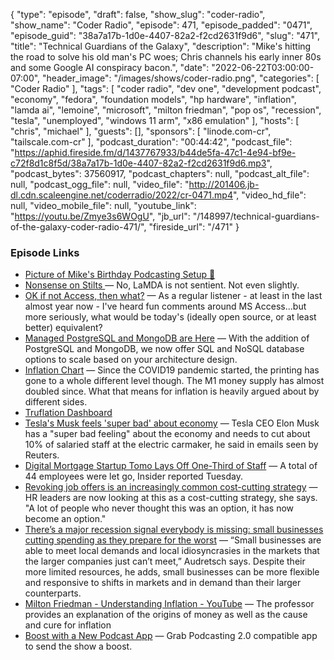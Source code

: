 {
  "type": "episode",
  "draft": false,
  "show_slug": "coder-radio",
  "show_name": "Coder Radio",
  "episode": 471,
  "episode_padded": "0471",
  "episode_guid": "38a7a17b-1d0e-4407-82a2-f2cd2631f9d6",
  "slug": "471",
  "title": "Technical Guardians of the Galaxy",
  "description": "Mike's hitting the road to solve his old man's PC woes; Chris channels his early inner 80s and some Google AI conspiracy bacon.",
  "date": "2022-06-22T03:00:00-07:00",
  "header_image": "/images/shows/coder-radio.png",
  "categories": [
    "Coder Radio"
  ],
  "tags": [
    "coder radio",
    "dev one",
    "development podcast",
    "economy",
    "fedora",
    "foundation models",
    "hp hardware",
    "inflation",
    "lamda ai",
    "lemoine",
    "microsoft",
    "milton friedman",
    "pop os",
    "recession",
    "tesla",
    "unemployed",
    "windows 11 arm",
    "x86 emulation"
  ],
  "hosts": [
    "chris",
    "michael"
  ],
  "guests": [],
  "sponsors": [
    "linode.com-cr",
    "tailscale.com-cr"
  ],
  "podcast_duration": "00:44:42",
  "podcast_file": "https://aphid.fireside.fm/d/1437767933/b44de5fa-47c1-4e94-bf9e-c72f8d1c8f5d/38a7a17b-1d0e-4407-82a2-f2cd2631f9d6.mp3",
  "podcast_bytes": 37560917,
  "podcast_chapters": null,
  "podcast_alt_file": null,
  "podcast_ogg_file": null,
  "video_file": "http://201406.jb-dl.cdn.scaleengine.net/coderradio/2022/cr-0471.mp4",
  "video_hd_file": null,
  "video_mobile_file": null,
  "youtube_link": "https://youtu.be/Zmye3s6WOgU",
  "jb_url": "/148997/technical-guardians-of-the-galaxy-coder-radio-471/",
  "fireside_url": "/471"
}


### Episode Links

  * [Picture of Mike's Birthday Podcasting Setup 🐧](https://twitter.com/dominucco/status/1536429634736246787 "Picture of Mike's Birthday Podcasting Setup 🐧")
  * [Nonsense on Stilts ](https://garymarcus.substack.com/p/nonsense-on-stilts?s=r "Nonsense on Stilts ") — No, LaMDA is not sentient. Not even slightly. 
  * [OK if not Access, then what?](https://paste.docs.lol/reader/GranitizesWhoresons "OK if not Access, then what?") — As a regular listener - at least in the last almost year now - I've heard fun comments around MS Access...but more seriously, what would be today's (ideally open source, or at least better) equivalent? 
  * [Managed PostgreSQL and MongoDB are Here](https://www.linode.com/blog/databases/mongodb-postgresql-linode-managed-databases/ "Managed PostgreSQL and MongoDB are Here") — With the addition of PostgreSQL and MongoDB, we now offer SQL and NoSQL database options to scale based on your architecture design.
  * [Inflation Chart](https://levels.io/inflation-chart/ "Inflation Chart") — Since the COVID19 pandemic started, the printing has gone to a whole different level though. The M1 money supply has almost doubled since. What that means for inflation is heavily argued about by different sides. 
  * [Truflation Dashboard](https://app.truflation.com/ "Truflation Dashboard")
  * [Tesla's Musk feels 'super bad' about economy](https://finance.yahoo.com/news/exclusive-musk-says-tesla-needs-070712003.html "Tesla's Musk feels 'super bad' about economy") — Tesla CEO Elon Musk has a "super bad feeling" about the economy and needs to cut about 10% of salaried staff at the electric carmaker, he said in emails seen by Reuters.
  * [Digital Mortgage Startup Tomo Lays Off One-Third of Staff](https://therealdeal.com/2022/06/01/layoffs-delete-33-of-digital-mortgage-lender-tomos-staff/ "Digital Mortgage Startup Tomo Lays Off One-Third of Staff") — A total of 44 employees were let go, Insider reported Tuesday.
  * [Revoking job offers is an increasingly common cost-cutting strategy](https://www.axios.com/2022/06/09/revoking-job-offers-is-an-increasingly-common-cost-cutting-strategy "Revoking job offers is an increasingly common cost-cutting strategy") — HR leaders are now looking at this as a cost-cutting strategy, she says. "A lot of people who never thought this was an option, it has now become an option."
  * [There’s a major recession signal everybody is missing: small businesses cutting spending as they prepare for the worst](https://finance.yahoo.com/news/major-recession-signal-everybody-missing-110000425.html "There’s a major recession signal everybody is missing: small businesses cutting spending as they prepare for the worst") — “Small businesses are able to meet local demands and local idiosyncrasies in the markets that the larger companies just can’t meet,” Audretsch says. Despite their more limited resources, he adds, small businesses can be more flexible and responsive to shifts in markets and in demand than their larger counterparts.
  * [Milton Friedman - Understanding Inflation - YouTube](https://www.youtube.com/watch?v=GJ4TTNeSUdQ "Milton Friedman - Understanding Inflation - YouTube") — The professor provides an explanation of the origins of money as well as the cause and cure for inflation
  * [Boost with a New Podcast App](https://podcastindex.org/apps?appTypes=app&elements=Chapters%2CValue "Boost with a New Podcast App") — Grab Podcasting 2.0 compatible app to send the show a boost.


